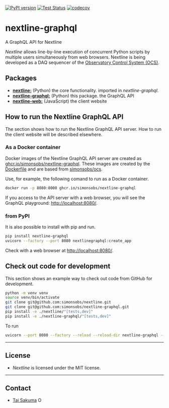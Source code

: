 [![PyPI version](https://badge.fury.io/py/nextline-graphql.svg)](https://badge.fury.io/py/nextline-graphql)
[![Test Status](https://github.com/simonsobs/nextline-graphql/workflows/Test/badge.svg)](https://github.com/simonsobs/nextline-graphql/actions?query=workflow%3ATest)
[![codecov](https://codecov.io/gh/simonsobs/nextline-graphql/branch/main/graph/badge.svg)](https://codecov.io/gh/simonsobs/nextline-graphql)

# nextline-graphql

A GraphQL API for Nextline

_Nextline_ allows line-by-line execution of concurrent Python scripts by
multiple users simultaneously from web browsers. Nextline is being developed as
a DAQ sequencer of the [Observatory Control System
(OCS)](https://github.com/simonsobs/ocs/).

## Packages

- [**nextline:**](https://github.com/simonsobs/nextline) (Python) the core functionality. imported in _nextline-graphql._
- [**nextline-graphql:**](https://github.com/simonsobs/nextline-graphql) (Python) this package. the GraphQL API
- [**nextline-web:**](https://github.com/simonsobs/nextline-web) (JavaScript) the client website

## How to run the Nextline GraphQL API

The section shows how to run the Nextline GraphQL API server. How to run the
client website will be described elsewhere.

### As a Docker container

Docker images of the Nextline GraphQL API server are created as
[ghcr.io/simonsobs/nextline-graphql](https://github.com/simonsobs/nextline-graphql/pkgs/container/nextline-graphql).
These images are created by the
[Dockerfile](https://github.com/simonsobs/nextline-graphql/blob/main/Dockerfile)
and are based from [simonsobs/ocs](https://hub.docker.com/r/simonsobs/ocs).

Use, for example, the following comand to run as a Docker container.

```bash
docker run -p 8080:8000 ghcr.io/simonsobs/nextline-graphql
```

If you access to the API server with a web browser, you will see the GraphQL playground: <http://localhost:8080/>.

### from PyPI

It is also possible to install with pip and run.

```bash
pip install nextline-graphql
uvicorn --factory --port 8080 nextlinegraphql:create_app
```

Check with a web browser at <http://localhost:8080/>.

## Check out code for development

This section shows an example way to check out code from GitHub for development.

```bash
python -m venv venv
source venv/bin/activate
git clone git@github.com:simonsobs/nextline.git
git clone git@github.com:simonsobs/nextline-graphql.git
pip install -e ./nextline/"[tests,dev]"
pip install -e ./nextline-graphql/"[tests,dev]"
```

To run

```bash
uvicorn --port 8080 --factory --reload --reload-dir nextline-graphql --reload-dir nextline nextlinegraphql:create_app
```

---

## License

- _Nextline_ is licensed under the MIT license.

---

## Contact

- [Tai Sakuma](https://github.com/TaiSakuma) <span itemscope itemtype="https://schema.org/Person"><a itemprop="sameAs" content="https://orcid.org/0000-0003-3225-9861" href="https://orcid.org/0000-0003-3225-9861" target="orcid.widget" rel="me noopener noreferrer" style="vertical-align:text-top;"><img src="https://orcid.org/sites/default/files/images/orcid_16x16.png" style="width:1em;margin-right:.5em;" alt="ORCID iD icon"></a></span>
